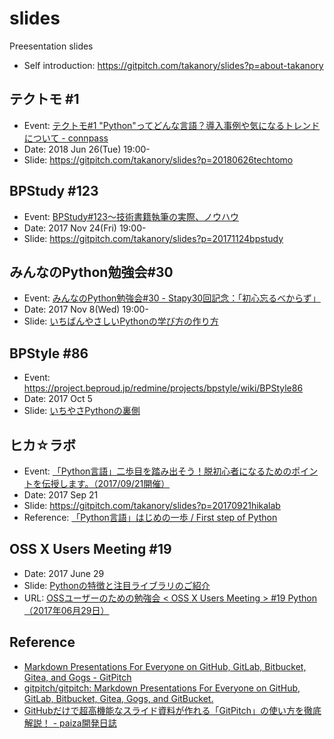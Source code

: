 # slides

Preesentation slides

* Self introduction: https://gitpitch.com/takanory/slides?p=about-takanory

## テクトモ #1

* Event: [テクトモ#1 "Python"ってどんな言語？導入事例や気になるトレンドについて - connpass](https://techtomo.connpass.com/event/89475/)
* Date: 2018 Jun 26(Tue) 19:00-
* Slide: https://gitpitch.com/takanory/slides?p=20180626techtomo

## BPStudy #123

* Event: [BPStudy#123〜技術書籍執筆の実際、ノウハウ](https://bpstudy.connpass.com/event/68500/)
* Date: 2017 Nov 24(Fri) 19:00-
* Slide: https://gitpitch.com/takanory/slides?p=20171124bpstudy

## みんなのPython勉強会#30

* Event: [みんなのPython勉強会#30 - Stapy30回記念：「初心忘るべからず」](https://startpython.connpass.com/event/65231/)
* Date: 2017 Nov 8(Wed) 19:00-
* Slide: [いちばんやさしいPythonの学び方の作り方](https://gitpitch.com/takanory/slides?p=20171108stapy)

## BPStyle #86

* Event: https://project.beproud.jp/redmine/projects/bpstyle/wiki/BPStyle86
* Date: 2017 Oct 5
* Slide: [いちやさPythonの裏側](https://gitpitch.com/takanory/slides?p=20171005bpstyle)

## ヒカ☆ラボ

* Event: [「Python言語」二歩目を踏み出そう！脱初心者になるためのポイントを伝授します。（2017/09/21開催）](https://career.levtech.jp/hikalab/event/detail/130/ "「Python言語」二歩目を踏み出そう！脱初心者になるためのポイントを伝授します。（2017/09/21開催）")
* Date: 2017 Sep 21
* Slide: https://gitpitch.com/takanory/slides?p=20170921hikalab
* Reference: [「Python言語」はじめの一歩 / First step of Python](https://www.slideshare.net/takanory/python-first-step-of-python "「Python言語」はじめの一歩 / First step of Python")

## OSS X Users Meeting #19

* Date: 2017 June 29
* Slide: [Pythonの特徴と注目ライブラリのご紹介](https://gitpitch.com/takanory/slides?p=20170629ossx)
* URL: [OSSユーザーのための勉強会 < OSS X Users Meeting > #19 Python（2017年06月29日）](https://www.scsk.jp/event/2017/20170629_2.html)

## Reference

* [Markdown Presentations For Everyone on GitHub, GitLab, Bitbucket, Gitea, and Gogs - GitPitch](https://gitpitch.com/ "Markdown Presentations For Everyone on GitHub, GitLab, Bitbucket, Gitea, and Gogs - GitPitch")
* [gitpitch/gitpitch: Markdown Presentations For Everyone on GitHub, GitLab, Bitbucket, Gitea, Gogs, and GitBucket.](https://github.com/gitpitch/gitpitch "gitpitch/gitpitch: Markdown Presentations For Everyone on GitHub, GitLab, Bitbucket, Gitea, Gogs, and GitBucket.")
* [GitHubだけで超高機能なスライド資料が作れる「GitPitch」の使い方を徹底解説！ - paiza開発日誌](http://paiza.hatenablog.com/entry/2017/06/22/GitHub%E3%81%A0%E3%81%91%E3%81%A7%E8%B6%85%E9%AB%98%E6%A9%9F%E8%83%BD%E3%81%AA%E3%82%B9%E3%83%A9%E3%82%A4%E3%83%89%E8%B3%87%E6%96%99%E3%81%8C%E4%BD%9C%E3%82%8C%E3%82%8B%E3%80%8CGitPitch%E3%80%8D%E3%81%AE "GitHubだけで超高機能なスライド資料が作れる「GitPitch」の使い方を徹底解説！ - paiza開発日誌")
